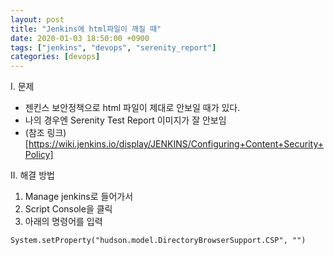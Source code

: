 ```yaml
---
layout: post
title: "Jenkins에 html파일이 깨질 때"
date: 2020-01-03 18:50:00 +0900
tags: ["jenkins", "devops", "serenity_report"]
categories: [devops]
---
```

I. 문제
- 젠킨스 보안정책으로 html 파일이 제대로 안보일 때가 있다.
- 나의 경우엔 Serenity Test Report 이미지가 잘 안보임
- (참조 링크)[https://wiki.jenkins.io/display/JENKINS/Configuring+Content+Security+Policy]

II. 해결 방법
1. Manage jenkins로 들어가서
2. Script Console을 클릭
3. 아래의 명령어를 입력

```
System.setProperty("hudson.model.DirectoryBrowserSupport.CSP", "")

```